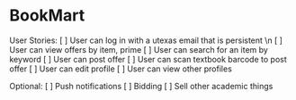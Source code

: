 # BookMart

User Stories:
[ ] User can log in with a utexas email that is persistent \n
[ ] User can view offers by item, prime
[ ] User can search for an item by keyword
[ ] User can post offer 
[ ] User can scan textbook barcode to post offer
[ ] User can edit profile
[ ] User can view other profiles

Optional: 
[ ] Push notifications
[ ] Bidding
[ ] Sell other academic things
